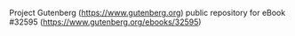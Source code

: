 Project Gutenberg (https://www.gutenberg.org) public repository for eBook #32595 (https://www.gutenberg.org/ebooks/32595)
